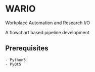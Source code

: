 # WARIO

Workplace Automation and Research I/O

A flowchart based pipeline development 

###
## Prerequisites
```
- Python3
- PyQt5
```
